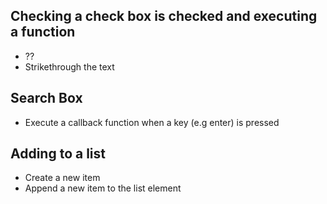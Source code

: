 ## Checking a check box is checked and executing a function
- ??
- Strikethrough the text 

## Search Box
- Execute a callback function when a key (e.g enter) is pressed 

## Adding to a list
- Create a new item
- Append a new item to the list element
